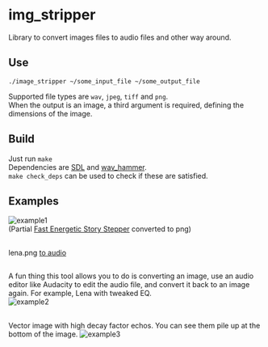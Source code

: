 # img_stripper
Library to convert images files to audio files and other way around.

## Use
`./image_stripper ~/some_input_file ~/some_output_file`  

Supported file types are `wav`, `jpeg`, `tiff` and `png`.  
When the output is an image, a third argument is required, defining the dimensions of the image.

## Build
Just run `make`   
Dependencies are [SDL](https://wiki.libsdl.org/Installation) and [wav_hammer](https://github.com/dedobbin/wavhammer).  
`make check_deps` can be used to check if these are satisfied.

## Examples
![example1](https://nop.koindozer.org/gh/img_stripper/stepper1.png)  
(Partial [Fast Energetic Story Stepper](https://archive.org/details/uncopyrighted-music) converted to png)
##
lena.png [to audio](https://nop.koindozer.org/gh/img_stripper/lena.wav)
## 
A fun thing this tool allows you to do is converting an image, use an audio editor like Audacity to edit the audio file, and convert it back to an image again.
For example, Lena with tweaked EQ.  
![example2](https://nop.koindozer.org/gh/img_stripper/lena_eq1.png)  
##
Vector image with high decay factor echos. You can see them pile up at the bottom of the image.
![example3](https://nop.koindozer.org/gh/img_stripper/sdl2_echo2.png)
